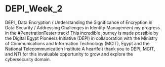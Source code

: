 # DEPI_Week_2
DEPI_
Data Encryption / Understanding the Significance of Encryption in Data Security / Addressing Challenges in Identity Management my progress in the #PenetrationTester track! This incredible journey is made possible by the Digital Egypt Pioneers Initiative (DEPI) in collaboration with the Ministry of Communications and Information Technology (MCIT), Egypt and the National Telecommunication Institute A heartfelt thank you to DEPI, MCIT, and NTI for this invaluable opportunity to grow and explore the cybersecurity domain.
